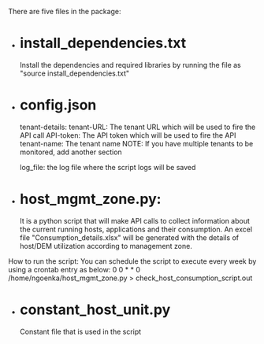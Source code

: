 There are five files in the package:
 - install_dependencies.txt
   ========================
   Install the dependencies and required libraries by running the file as "source install_dependencies.txt"
 
 - config.json
   ===========
   tenant-details:
     tenant-URL: The tenant URL which will be used to fire the API call
     API-token: The API token which will be used to fire the API
     tenant-name: The tenant name 
   NOTE: If you have multiple tenants to be monitored, add another section

   log_file:
    the log file where the script logs will be saved 
   
- host_mgmt_zone.py:
  ================
   It is a python script that will make API calls to collect information about the current running hosts, applications and their consumption. 
   An excel file "Consumption_details.xlsx" will be generated with the details of host/DEM utilization according to management zone.

How to run the script:
You can schedule the script to execute every week by using a crontab entry as below:
0 0 * * 0 /home/ngoenka/host_mgmt_zone.py > check_host_consumption_script.out

- constant_host_unit.py
  ====================
  Constant file that is used in the script 

